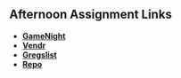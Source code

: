## Afternoon Assignment Links

* **[GameNight](https://github.com/DavidLiamB/GameNight)**
* **[Vendr](https://github.com/DavidLiamB/Vendr)**
* **[Gregslist](https://github.com/DavidLiamB/Gregslist)**
* **[Repo](https://github.com/DavidLiamB/<ASSIGNMENT_REPO>)**
